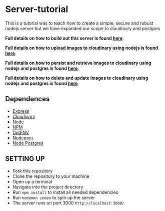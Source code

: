 # Server-tutorial
This is a tutorial was to teach how to create a simple, secure and robust nodejs server but we have expanded our scope to cloudinary and postgres

**Full details on how to build out this server is found [here](https://dev.to/ebereplenty/setting-up-a-simple-secure-and-robust-node-js-server-10n0)**.

**Full details on how to upload images to cloudinary using nodejs is found [here](https://dev.to/ebereplenty/image-upload-to-cloudinary-with-nodejs-and-dotenv-4fen)**.

**Full details on how to persist and retrieve images to cloudinary using nodejs and postgres is found [here](https://dev.to/ebereplenty/cloudinary-and-postgresql-persisting-and-retrieving-images-using-nodejs-31b2)**.


**Full details on how to delete and update images to cloudinary using nodejs and postgres is found [here]()**.

## Dependences
- [Express](https://www.npmjs.com/package/express)
- [Cloudinary](https://cloudinary.com/)
- [Node](http://nodejs.org/)
- [NPM](https://www.npmjs.com/)
- [DotENV](https://www.npmjs.com/package/dotenv)
- [Nodemon](https://www.npmjs.com/package/nodemon)
- [Node Postgres](https://node-postgres.com/)


## SETTING UP 
- Fork this repository
- Clone the repositury to your machine
- Open up a terminal
- Navigate into the project directory
- Run <code>npm install</code> to install all needed dependencies
- Run <code>nodemon index</code> to spin up the server
- The server runs on port 3000 <code>http://localhost:3000/</code>

